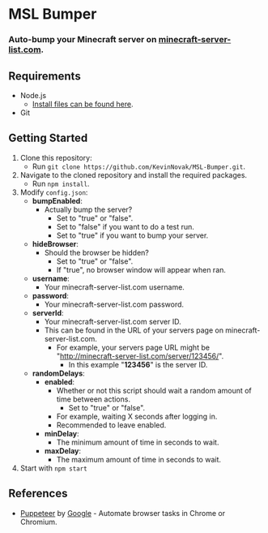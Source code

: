 # MSL Bumper
### Auto-bump your Minecraft server on [minecraft-server-list.com](http://minecraft-server-list.com/).

## Requirements
* Node.js
    * [Install files can be found here](https://nodejs.org/en/download/).
* Git

## Getting Started
1. Clone this repository:
    * Run ```git clone https://github.com/KevinNovak/MSL-Bumper.git```.
2. Navigate to the cloned repository and install the required packages.
    * Run ```npm install```.
2. Modify ```config.json```:
    * **bumpEnabled**:
        * Actually bump the server?
            * Set to "true" or "false".
            * Set to "false" if you want to do a test run.
            * Set to "true" if you want to bump your server.
    * **hideBrowser**:
        * Should the browser be hidden?
            * Set to "true" or "false".
            * If "true", no browser window will appear when ran.
    * **username**:
        * Your minecraft-server-list.com username.
    * **password**:
        * Your minecraft-server-list.com password.
    * **serverId**:
        * Your minecraft-server-list.com server ID.
        * This can be found in the URL of your servers page on minecraft-server-list.com.
            *  For example, your servers page URL might be "http://minecraft-server-list.com/server/123456/".
                * In this example "**123456**" is the server ID.
    * **randomDelays**:
        * **enabled**:
            * Whether or not this script should wait a random amount of time between actions.
                * Set to "true" or "false".
            * For example, waiting X seconds after logging in.
            * Recommended to leave enabled.
        * **minDelay**:
            * The minimum amount of time in seconds to wait.
        * **maxDelay**:
            * The maximum amount of time in seconds to wait.
3. Start with ```npm start```

## References
* [Puppeteer](https://developers.google.com/web/tools/puppeteer/) by [Google](https://developers.google.com/) - Automate browser tasks in Chrome or Chromium.